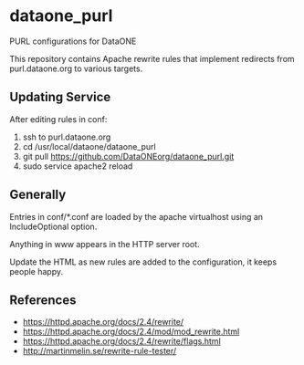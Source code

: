 # dataone_purl
PURL configurations for DataONE

This repository contains Apache rewrite rules that implement redirects from purl.dataone.org to various targets.

## Updating Service

After editing rules in conf:

1. ssh to purl.dataone.org 
2. cd /usr/local/dataone/dataone_purl
3. git pull https://github.com/DataONEorg/dataone_purl.git
4. sudo service apache2 reload

## Generally

Entries in conf/*.conf are loaded by the apache virtualhost using an IncludeOptional option.

Anything in www appears in the HTTP server root.

Update the HTML as new rules are added to the configuration, it keeps people happy.

## References

* https://httpd.apache.org/docs/2.4/rewrite/
* https://httpd.apache.org/docs/2.4/mod/mod_rewrite.html
* https://httpd.apache.org/docs/2.4/rewrite/flags.html
* http://martinmelin.se/rewrite-rule-tester/
